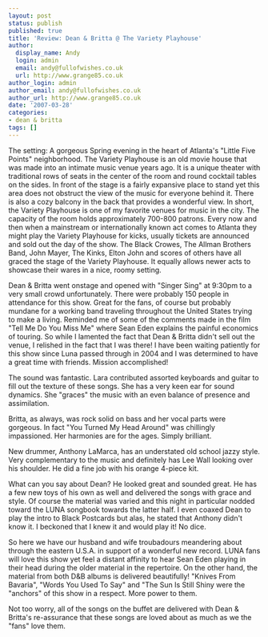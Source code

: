```yaml
---
layout: post
status: publish
published: true
title: 'Review: Dean & Britta @ The Variety Playhouse'
author:
  display_name: Andy
  login: admin
  email: andy@fullofwishes.co.uk
  url: http://www.grange85.co.uk
author_login: admin
author_email: andy@fullofwishes.co.uk
author_url: http://www.grange85.co.uk
date: '2007-03-28'
categories:
- dean & britta
tags: []
---
```


The setting:  A gorgeous Spring evening in the heart of Atlanta's "Little Five Points" neighborhood.  The Variety Playhouse is an old movie house that was made into an intimate music venue years ago.  It is a unique theater with traditional rows of seats in the center of the room and round cocktail tables on the sides.  In front of the stage is a fairly expansive place to stand yet this area does not obstruct the view of the music for everyone behind it.  There is also a cozy balcony in the back that provides a wonderful view.  In short, the Variety Playhouse is one of my favorite venues for music in the city.  The capacity of the room holds approximately 700-800 patrons.  Every now and then when a mainstream or internationally known act comes to Atlanta they might play the Variety Playhouse for kicks, usually tickets are announced and sold out the day of the show.  The Black Crowes, The Allman Brothers Band, John Mayer, The Kinks, Elton John and scores of others have all graced the stage of the Variety Playhouse.  It equally allows newer acts to showcase their wares in a nice, roomy setting.

Dean & Britta went onstage and opened with "Singer Sing" at 9:30pm to a very small crowd unfortunately.  There were probably 150 people in attendance for this show.  Great for the fans, of course but probably mundane for a working band traveling throughout the United States trying to make a living.  Reminded me of some of the comments made in the film "Tell Me Do You Miss Me" where Sean Eden explains the painful economics of touring.  So while I lamented the fact that Dean & Britta didn't sell out the venue, I relished in the fact that I was there!  I have been waiting patiently for this show since Luna passed through in 2004 and I was determined to have a great time with friends.  Mission accomplished!

The sound was fantastic.  Lara contributed assorted keyboards and guitar to fill out the texture of these songs.  She has a very keen ear for sound dynamics.  She "graces" the music with an even balance of presence and assimilation. 

Britta, as always, was rock solid on bass and her vocal parts were gorgeous.  In fact "You Turned My Head Around" was chillingly impassioned.  Her harmonies are for the ages.  Simply brilliant.

New drummer, Anthony LaMarca, has an understated old school jazzy style.  Very complementary to the music and definitely has Lee Wall looking over his shoulder.  He did a fine job with his orange 4-piece kit.

What can you say about Dean?  He looked great and sounded great.  He has a few new toys of his own as well and delivered the songs with grace and style.  Of course the material was varied and this night in particular nodded toward the LUNA songbook towards the latter half.  I even coaxed Dean to play the intro to Black Postcards but alas, he stated that Anthony didn't know it.  I beckoned that I knew it and would play it!  No dice.

So here we have our husband and wife troubadours meandering about through the eastern U.S.A. in support of a wonderful new record.  LUNA fans will love this show yet feel a distant affinity to hear Sean Eden playing in their head during the older material in the repertoire.  On the other hand, the material from both D&B albums is delivered beautifully!  "Knives From Bavaria", "Words You Used To Say" and "The Sun Is Still Shiny were the "anchors" of this show in a respect.  More power to them.

Not too worry, all of the songs on the buffet are delivered with Dean & Britta's re-assurance that these songs are loved about as much as we the "fans" love them.


